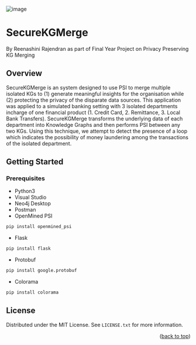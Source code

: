 <!-- PROJECT LOGO align -->
![image](https://user-images.githubusercontent.com/44928185/159171729-6cb1f9f1-478c-43cc-ba8d-f9cd5711bfa0.png)

<div id="top"></div>

# SecureKGMerge
By Reenashini Rajendran 
as part of Final Year Project on Privacy Preserving KG Merging

<!-- Overview -->
## Overview
SecureKGMerge is an system designed to use PSI to merge multiple isolated KGs to (1) generate meaningful insights for the organisation while (2) protecting the privacy of the disparate data sources. 
This application was applied to a simulated banking setting with 3 isolated departments incharge of one financial product (1. Credit Card, 2. Remittance, 3. Local Bank Transfers). SecureKGMerge transforms the underlying data of each department into Knowledge Graphs
and then performs PSI between any two KGs. Using this technique, we attempt to detect the presence of a loop which indicates the possibility of money laundering among the transactions of the isolated department.  

<!-- GETTING STARTED -->
## Getting Started

### Prerequisites

* Python3
* Visual Studio
* Neo4j Desktop
* Postman
* OpenMined PSI
```sh
pip install openmined_psi
``` 
* Flask
```sh
pip install flask
``` 
* Protobuf
```sh
pip install google.protobuf
``` 
* Colorama
```sh
pip install colorama
``` 

<!-- LICENSE -->
## License

Distributed under the MIT License. See `LICENSE.txt` for more information.

<p align="right">(<a href="#top">back to top</a>)</p>

